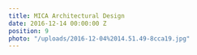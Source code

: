 ```yaml
---
title: MICA Architectural Design
date: 2016-12-14 00:00:00 Z
position: 9
photo: "/uploads/2016-12-04%2014.51.49-8cca19.jpg"
---
```


